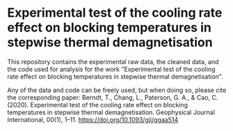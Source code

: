 # Experimental test of the cooling rate effect on blocking temperatures in stepwise thermal demagnetisation

This repository contains the experimental raw data, the cleaned data, and the code used for analysis for the work "Experimental test of the cooling rate effect on blocking temperatures in stepwise thermal demagnetisation". 

Any of the data and code can be freely used, but when doing so, please cite the corresponding paper: 
Berndt, T., Chang, L., Paterson, G. A., & Cao, C. (2020). Experimental test of the cooling rate effect on blocking temperatures in stepwise thermal demagnetisation. Geophysical Journal International, 00(1), 1–11. https://doi.org/10.1093/gji/ggaa514